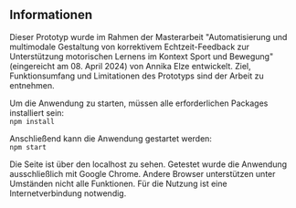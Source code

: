## Informationen

Dieser Prototyp wurde im Rahmen der Masterarbeit
"Automatisierung und multimodale Gestaltung von korrektivem
Echtzeit-Feedback zur Unterstützung motorischen Lernens im Kontext
Sport und Bewegung" (eingereicht am 08. April 2024) von
Annika Elze entwickelt.
Ziel, Funktionsumfang und Limitationen des Prototyps sind der
Arbeit zu entnehmen.

Um die Anwendung zu starten, müssen alle erforderlichen Packages installiert sein:\
`npm install`

Anschließend kann die Anwendung gestartet werden:\
`npm start`

Die Seite ist über den localhost zu sehen.
Getestet wurde die Anwendung ausschließlich mit Google Chrome. Andere Browser unterstützen unter Umständen nicht alle Funktionen.
Für die Nutzung ist eine Internetverbindung notwendig.